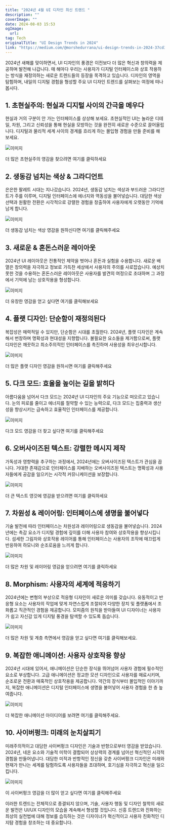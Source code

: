 ```yaml
---
title: "2024년 4월 UI 디자인 최신 트렌드 "
description: ""
coverImage: ""
date: 2024-08-03 15:53
ogImage: 
  url: 
tag: Tech
originalTitle: "UI Design Trends in 2024"
link: "https://medium.com/@morshedurrana/ui-design-trends-in-2024-37cd3e1e51b0"
---
```




2024년 새해를 맞이하면서, UI 디자인의 풍경은 이전보다 더 많은 혁신과 창의력을 제공하며 발전해 나갑니다. 매 해마다 우리는 사용자가 디지털 인터페이스와 상호 작용하는 방식을 재정의하는 새로운 트렌드들의 등장을 목격하고 있습니다. 디자인의 영역을 탐험하며, 내일의 디지털 경험을 형성할 주요 UI 디자인 트렌드를 살펴보는 여정에 떠나 봅시다.

## 1. 초현실주의: 현실과 디지털 사이의 간극을 메우다

현실과 거의 구분이 안 가는 인터페이스를 상상해 보세요. 초현실적인 UI는 놀라운 디테일, 차원, 그리고 신뢰성을 통해 현실을 모방하는 것을 완전히 새로운 수준으로 끌어올립니다. 디지털과 물리적 세계 사이의 경계를 흐리게 하는 몰입형 경험을 만들 준비를 해 보세요.

![이미지](/assets/img/UIDesignTrendsin2024_0.png)

<div class="content-ad"></div>

더 많은 초현실주의 영감을 찾으려면 여기를 클릭하세요

## 2. 생동감 넘치는 색상 & 그라디언트

은은한 팔레트 시대는 지나갔습니다. 2024년, 생동감 넘치는 색상과 부드러운 그라디언트가 주를 이루며, 디지털 인터페이스에 에너지와 역동성을 불어넣습니다. 대담한 색상 선택과 원활한 전환은 시각적으로 강렬한 경험을 창출하여 사용자에게 오랫동안 기억에 남게 합니다.

![이미지](/assets/img/UIDesignTrendsin2024_1.png)

<div class="content-ad"></div>

더 생동감 넘치는 색상 영감을 원하신다면 여기를 클릭해주세요

## 3. 새로운 & 혼돈스러운 레이아웃

2024년 UI 레이아웃은 전통적인 제약을 벗어나 혼돈과 실험을 수용합니다. 새로운 배열은 창의력을 자극하고 정보로 가득찬 세상에서 사용자의 주의를 사로잡습니다. 예상치 못한 것을 수용하는 혼돈스러운 레이아웃은 사용자를 발견의 여정으로 초대하며 그 과정에서 기억에 남는 상호작용을 형성합니다.

![이미지](/assets/img/UIDesignTrendsin2024_2.png)

<div class="content-ad"></div>

더 유창한 영감을 얻고 싶다면 여기를 클릭해보세요

## 4. 플랫 디자인: 단순함이 재정의된다

복잡성은 매력적일 수 있지만, 단순함은 시대를 초월한다. 2024년, 플랫 디자인은 계속해서 번창하며 명확성과 현대성을 지향합니다. 불필요한 요소들을 제거함으로써, 플랫 디자인은 깨끗하고 최소주의적인 인터페이스를 촉진하며 사용성을 최우선시합니다.

![이미지](/assets/img/UIDesignTrendsin2024_3.png)

<div class="content-ad"></div>

더 많은 플랫 디자인 영감을 원하시면 여기를 클릭해주세요

## 5. 다크 모드: 효율을 높이는 길을 밝히다

아름다움을 넘어서 다크 모드는 2024년 UI 디자인의 주요 기능으로 떠오르고 있습니다. 눈의 피로를 줄이고 에너지를 절약할 수 있는 능력으로, 다크 모드는 집중력과 생산성을 향상시키는 급속하고 효율적인 인터페이스를 제공합니다.

![이미지](/assets/img/UIDesignTrendsin2024_4.png)

<div class="content-ad"></div>

다크 모드 영감을 더 찾고 싶다면 여기를 클릭해주세요

## 6. 오버사이즈된 텍스트: 강렬한 메시지 제작

가독성과 영향력을 추구하는 과정에서, 2024년에는 오버사이즈된 텍스트가 관심을 끕니다. 거대한 존재감으로 인터페이스를 지배하는 오버사이즈된 텍스트는 명확성과 사용자들에게 공감을 일으키는 시각적 커뮤니케이션을 보장합니다.

![이미지](/assets/img/UIDesignTrendsin2024_5.png)

<div class="content-ad"></div>

더 큰 텍스트 영갓에 영감을 받으려면 여기를 클릭하세요

## 7. 차원성 & 레이어링: 인터페이스에 생명을 불어넣다

기술 발전에 따라 인터페이스는 차원성과 레이어링으로 생동감을 불어넣습니다. 2024년에는 촉감 요소가 디지털 경험에 깊이를 더해 사용자 참여와 상호작용을 향상시킵니다. 섬세한 그림자와 상호작용 레이어를 통해 인터페이스는 사용자의 조작에 매끄럽게 반응하여 하모니와 순조로움을 느끼게 합니다.

![이미지](/assets/img/UIDesignTrendsin2024_6.png)

<div class="content-ad"></div>

더 많은 차원 및 레이어링 영감을 얻으려면 여기를 클릭하세요

## 8. Morphism: 사용자의 세계에 적응하기

2024년에는 변형의 부상으로 적응형 디자인이 새로운 의미를 갖습니다. 유동적이고 반응형 요소는 사용자의 작업에 맞게 자연스럽게 조절되어 다양한 장치 및 플랫폼에서 조화롭고 직관적인 경험을 제공합니다. 모피즘의 원칙을 받아들여 UI 디자이너는 사용자가 쉽고 자신감 있게 디지털 풍경을 탐색할 수 있도록 돕습니다.

![이미지](/assets/img/UIDesignTrendsin2024_7.png)

<div class="content-ad"></div>

더 많은 차원 및 계층 측면에서 영감을 얻고 싶다면 여기를 클릭해보세요.

## 9. 복잡한 애니메이션: 사용자 상호작용 향상

2024년 시대에 있어서, 애니메이션은 단순한 장식을 뛰어넘어 사용자 경험에 필수적인 요소로 부상합니다. 고급 애니메이션은 정교한 모션 디자인으로 사용자를 매료시키며, 순조로운 전환과 매혹적인 상호작용을 제공합니다. 약간의 장식부터 몰입적인 이야기까지, 복잡한 애니메이션은 디지털 인터페이스에 생명을 불어넣어 사용자 경험을 한 층 높여줍니다.

![이미지](/assets/img/UIDesignTrendsin2024_8.png)

<div class="content-ad"></div>

더 복잡한 애니메이션 아이디어를 보려면 여기를 클릭해주세요.

## 10. 사이버펑크: 미래의 눈치살피기

미래주의적이고 대담한 사이버펑크 디자인은 기술과 반항으로부터 영감을 받았습니다. 2024년, 네온 요소와 기술적 미학이 결합되어 상상력의 경계를 넘어선 혁신적인 시각적 경험을 만들어냅니다. 대담한 미적과 반항적인 정신을 갖춘 사이버펑크 디자인은 미래와 현재가 만나는 세계를 탐험하도록 사용자들을 초대하며, 호기심을 자극하고 혁신을 일으킵니다.

![이미지](/assets/img/UIDesignTrendsin2024_9.png)

<div class="content-ad"></div>

이 사이버펑크 영감을 더 많이 얻고 싶다면 여기를 클릭해주세요

이러한 트렌드는 전체적으로 종결되지 않으며, 기술, 사용자 행동 및 디자인 철학의 새로운 발전은 UI/UX 디자인의 모습을 계속해서 형성할 것입니다. 신흥 트렌드와 진화하는 최상의 실천법에 대해 정보를 습득하는 것은 디자이너가 혁신적이고 사용자 친화적인 디지턈 경험을 창조하는 데 중요합니다.
